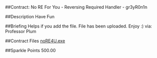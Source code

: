 ##Contract: No RE For You - Reversing Required
Handler - gr3yR0n1n

##Description
Have Fun

##Briefing
Helps if you add the file. File has been uploaded. Enjoy :) via: Professor Plum

##Contract Files
[noRE4U.exe](files/noRE4U.exe)

##Sparkle Points
500.00 
